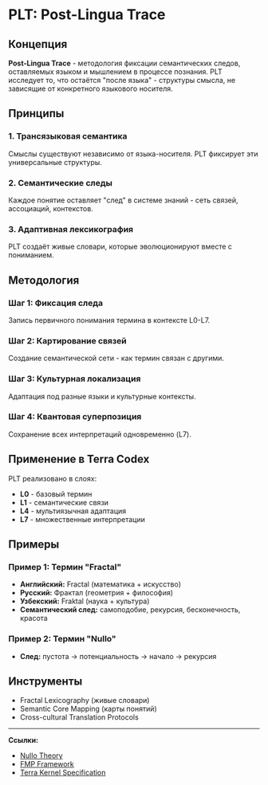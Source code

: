 # PLT: Post-Lingua Trace

## Концепция

**Post-Lingua Trace** - методология фиксации семантических следов, оставляемых языком и мышлением в процессе познания. PLT исследует то, что остаётся "после языка" - структуры смысла, не зависящие от конкретного языкового носителя.

## Принципы

### 1. Трансязыковая семантика
Смыслы существуют независимо от языка-носителя. PLT фиксирует эти универсальные структуры.

### 2. Семантические следы
Каждое понятие оставляет "след" в системе знаний - сеть связей, ассоциаций, контекстов.

### 3. Адаптивная лексикография
PLT создаёт живые словари, которые эволюционируют вместе с пониманием.

## Методология

### Шаг 1: Фиксация следа
Запись первичного понимания термина в контексте L0-L7.

### Шаг 2: Картирование связей
Создание семантической сети - как термин связан с другими.

### Шаг 3: Культурная локализация
Адаптация под разные языки и культурные контексты.

### Шаг 4: Квантовая суперпозиция
Сохранение всех интерпретаций одновременно (L7).

## Применение в Terra Codex

PLT реализовано в слоях:
- **L0** - базовый термин
- **L1** - семантические связи
- **L4** - мультиязычная адаптация
- **L7** - множественные интерпретации

## Примеры

### Пример 1: Термин "Fractal"
- **Английский:** Fractal (математика + искусство)
- **Русский:** Фрактал (геометрия + философия)
- **Узбекский:** Fraktal (наука + культура)
- **Семантический след:** самоподобие, рекурсия, бесконечность, красота

### Пример 2: Термин "Nullo"
- **След:** пустота → потенциальность → начало → рекурсия

## Инструменты

- Fractal Lexicography (живые словари)
- Semantic Core Mapping (карты понятий)
- Cross-cultural Translation Protocols

---

**Ссылки:**
- [Nullo Theory](../nullo/)
- [FMP Framework](../fmp/)
- [Terra Kernel Specification](terra_kernel_spec.md)
